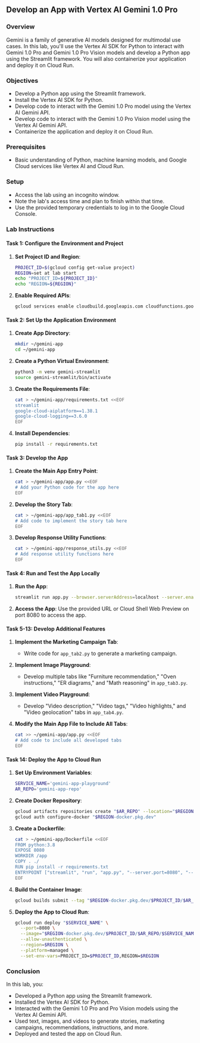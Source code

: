 ## Develop an App with Vertex AI Gemini 1.0 Pro

### Overview
Gemini is a family of generative AI models designed for multimodal use cases. In this lab, you'll use the Vertex AI SDK for Python to interact with Gemini 1.0 Pro and Gemini 1.0 Pro Vision models and develop a Python app using the Streamlit framework. You will also containerize your application and deploy it on Cloud Run.

### Objectives
- Develop a Python app using the Streamlit framework.
- Install the Vertex AI SDK for Python.
- Develop code to interact with the Gemini 1.0 Pro model using the Vertex AI Gemini API.
- Develop code to interact with the Gemini 1.0 Pro Vision model using the Vertex AI Gemini API.
- Containerize the application and deploy it on Cloud Run.

### Prerequisites
- Basic understanding of Python, machine learning models, and Google Cloud services like Vertex AI and Cloud Run.

### Setup
- Access the lab using an incognito window.
- Note the lab's access time and plan to finish within that time.
- Use the provided temporary credentials to log in to the Google Cloud Console.

### Lab Instructions

#### Task 1: Configure the Environment and Project
1. **Set Project ID and Region**:
   ```bash
   PROJECT_ID=$(gcloud config get-value project)
   REGION=set at lab start
   echo "PROJECT_ID=${PROJECT_ID}"
   echo "REGION=${REGION}"
   ```

2. **Enable Required APIs**:
   ```bash
   gcloud services enable cloudbuild.googleapis.com cloudfunctions.googleapis.com run.googleapis.com logging.googleapis.com storage-component.googleapis.com aiplatform.googleapis.com
   ```

#### Task 2: Set Up the Application Environment
1. **Create App Directory**:
   ```bash
   mkdir ~/gemini-app
   cd ~/gemini-app
   ```

2. **Create a Python Virtual Environment**:
   ```bash
   python3 -m venv gemini-streamlit
   source gemini-streamlit/bin/activate
   ```

3. **Create the Requirements File**:
   ```bash
   cat > ~/gemini-app/requirements.txt <<EOF
   streamlit
   google-cloud-aiplatform==1.38.1
   google-cloud-logging==3.6.0
   EOF
   ```

4. **Install Dependencies**:
   ```bash
   pip install -r requirements.txt
   ```

#### Task 3: Develop the App
1. **Create the Main App Entry Point**:
   ```bash
   cat > ~/gemini-app/app.py <<EOF
   # Add your Python code for the app here
   EOF
   ```

2. **Develop the Story Tab**:
   ```bash
   cat > ~/gemini-app/app_tab1.py <<EOF
   # Add code to implement the story tab here
   EOF
   ```

3. **Develop Response Utility Functions**:
   ```bash
   cat > ~/gemini-app/response_utils.py <<EOF
   # Add response utility functions here
   EOF
   ```

#### Task 4: Run and Test the App Locally
1. **Run the App**:
   ```bash
   streamlit run app.py --browser.serverAddress=localhost --server.enableCORS=false --server.enableXsrfProtection=false --server.port 8080
   ```
2. **Access the App**: Use the provided URL or Cloud Shell Web Preview on port 8080 to access the app.

#### Task 5-13: Develop Additional Features
1. **Implement the Marketing Campaign Tab**:
   - Write code for `app_tab2.py` to generate a marketing campaign.

2. **Implement Image Playground**:
   - Develop multiple tabs like "Furniture recommendation," "Oven instructions," "ER diagrams," and "Math reasoning" in `app_tab3.py`.

3. **Implement Video Playground**:
   - Develop "Video description," "Video tags," "Video highlights," and "Video geolocation" tabs in `app_tab4.py`.

4. **Modify the Main App File to Include All Tabs**:
   ```bash
   cat >> ~/gemini-app/app.py <<EOF
   # Add code to include all developed tabs
   EOF
   ```

#### Task 14: Deploy the App to Cloud Run
1. **Set Up Environment Variables**:
   ```bash
   SERVICE_NAME='gemini-app-playground'
   AR_REPO='gemini-app-repo'
   ```

2. **Create Docker Repository**:
   ```bash
   gcloud artifacts repositories create "$AR_REPO" --location="$REGION" --repository-format=Docker
   gcloud auth configure-docker "$REGION-docker.pkg.dev"
   ```

3. **Create a Dockerfile**:
   ```bash
   cat > ~/gemini-app/Dockerfile <<EOF
   FROM python:3.8
   EXPOSE 8080
   WORKDIR /app
   COPY . ./
   RUN pip install -r requirements.txt
   ENTRYPOINT ["streamlit", "run", "app.py", "--server.port=8080", "--server.address=0.0.0.0"]
   EOF
   ```

4. **Build the Container Image**:
   ```bash
   gcloud builds submit --tag "$REGION-docker.pkg.dev/$PROJECT_ID/$AR_REPO/$SERVICE_NAME"
   ```

5. **Deploy the App to Cloud Run**:
   ```bash
   gcloud run deploy "$SERVICE_NAME" \
     --port=8080 \
     --image="$REGION-docker.pkg.dev/$PROJECT_ID/$AR_REPO/$SERVICE_NAME" \
     --allow-unauthenticated \
     --region=$REGION \
     --platform=managed \
     --set-env-vars=PROJECT_ID=$PROJECT_ID,REGION=$REGION
   ```

### Conclusion
In this lab, you:
- Developed a Python app using the Streamlit framework.
- Installed the Vertex AI SDK for Python.
- Interacted with the Gemini 1.0 Pro and Pro Vision models using the Vertex AI Gemini API.
- Used text, images, and videos to generate stories, marketing campaigns, recommendations, instructions, and more.
- Deployed and tested the app on Cloud Run.
